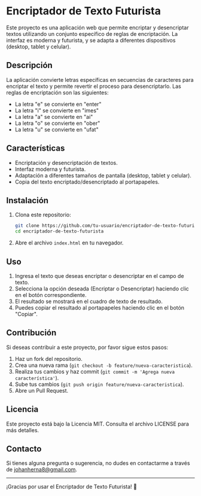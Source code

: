 # Encriptador de Texto Futurista

Este proyecto es una aplicación web que permite encriptar y desencriptar textos utilizando un conjunto específico de reglas de encriptación. La interfaz es moderna y futurista, y se adapta a diferentes dispositivos (desktop, tablet y celular).

## Descripción

La aplicación convierte letras específicas en secuencias de caracteres para encriptar el texto y permite revertir el proceso para desencriptarlo. Las reglas de encriptación son las siguientes:

- La letra "e" se convierte en "enter"
- La letra "i" se convierte en "imes"
- La letra "a" se convierte en "ai"
- La letra "o" se convierte en "ober"
- La letra "u" se convierte en "ufat"

## Características

- Encriptación y desencriptación de textos.
- Interfaz moderna y futurista.
- Adaptación a diferentes tamaños de pantalla (desktop, tablet y celular).
- Copia del texto encriptado/desencriptado al portapapeles.

## Instalación

1. Clona este repositorio:
    ```bash
    git clone https://github.com/tu-usuario/encriptador-de-texto-futurista.git
    cd encriptador-de-texto-futurista
    ```

2. Abre el archivo `index.html` en tu navegador.

## Uso

1. Ingresa el texto que deseas encriptar o desencriptar en el campo de texto.
2. Selecciona la opción deseada (Encriptar o Desencriptar) haciendo clic en el botón correspondiente.
3. El resultado se mostrará en el cuadro de texto de resultado.
4. Puedes copiar el resultado al portapapeles haciendo clic en el botón "Copiar".

## Contribución

Si deseas contribuir a este proyecto, por favor sigue estos pasos:

1. Haz un fork del repositorio.
2. Crea una nueva rama (`git checkout -b feature/nueva-caracteristica`).
3. Realiza tus cambios y haz commit (`git commit -m 'Agrega nueva característica'`).
4. Sube tus cambios (`git push origin feature/nueva-caracteristica`).
5. Abre un Pull Request.

## Licencia

Este proyecto está bajo la Licencia MIT. Consulta el archivo LICENSE para más detalles.

## Contacto

Si tienes alguna pregunta o sugerencia, no dudes en contactarme a través de johanherna8@gmail.com.

---

¡Gracias por usar el Encriptador de Texto Futurista! 🚀
